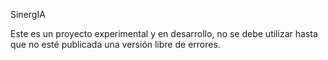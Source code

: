 SinergIA

Este es un proyecto experimental y en desarrollo, no se debe utilizar hasta que no esté publicada una versión libre de errores.
